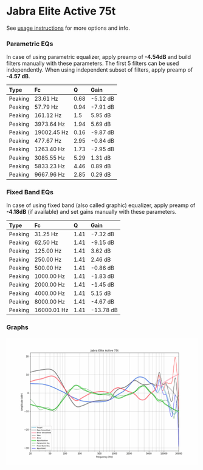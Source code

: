 # Jabra Elite Active 75t
See [usage instructions](https://github.com/jaakkopasanen/AutoEq#usage) for more options and info.

### Parametric EQs
In case of using parametric equalizer, apply preamp of **-4.54dB** and build filters manually
with these parameters. The first 5 filters can be used independently.
When using independent subset of filters, apply preamp of **-4.57 dB**.

| Type    | Fc          |    Q | Gain     |
|:--------|:------------|:-----|:---------|
| Peaking | 23.61 Hz    | 0.68 | -5.12 dB |
| Peaking | 57.79 Hz    | 0.94 | -7.91 dB |
| Peaking | 161.12 Hz   | 1.5  | 5.95 dB  |
| Peaking | 3973.64 Hz  | 1.94 | 5.69 dB  |
| Peaking | 19002.45 Hz | 0.16 | -9.87 dB |
| Peaking | 477.67 Hz   | 2.95 | -0.84 dB |
| Peaking | 1263.40 Hz  | 1.73 | -2.95 dB |
| Peaking | 3085.55 Hz  | 5.29 | 1.31 dB  |
| Peaking | 5833.23 Hz  | 4.46 | 0.89 dB  |
| Peaking | 9667.96 Hz  | 2.85 | 0.29 dB  |

### Fixed Band EQs
In case of using fixed band (also called graphic) equalizer, apply preamp of **-4.18dB**
(if available) and set gains manually with these parameters.

| Type    | Fc          |    Q | Gain      |
|:--------|:------------|:-----|:----------|
| Peaking | 31.25 Hz    | 1.41 | -7.32 dB  |
| Peaking | 62.50 Hz    | 1.41 | -9.15 dB  |
| Peaking | 125.00 Hz   | 1.41 | 3.62 dB   |
| Peaking | 250.00 Hz   | 1.41 | 2.46 dB   |
| Peaking | 500.00 Hz   | 1.41 | -0.86 dB  |
| Peaking | 1000.00 Hz  | 1.41 | -1.83 dB  |
| Peaking | 2000.00 Hz  | 1.41 | -1.45 dB  |
| Peaking | 4000.00 Hz  | 1.41 | 5.15 dB   |
| Peaking | 8000.00 Hz  | 1.41 | -4.67 dB  |
| Peaking | 16000.01 Hz | 1.41 | -13.78 dB |

### Graphs
![](./Jabra%20Elite%20Active%2075t.png)